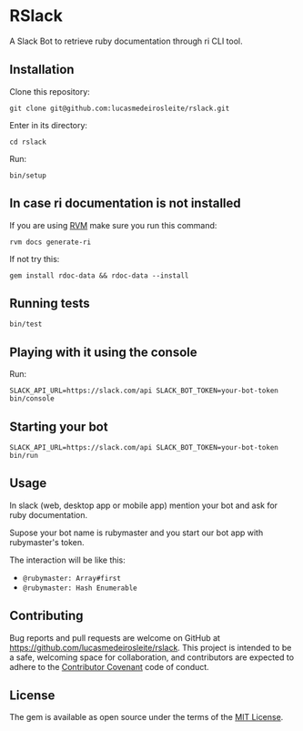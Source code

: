 # RSlack

A Slack Bot to retrieve ruby documentation through ri CLI tool.

## Installation

Clone this repository:

```git
git clone git@github.com:lucasmedeirosleite/rslack.git
```

Enter in its directory:

```
cd rslack
```

Run:

```
bin/setup
```

## In case ri documentation is not installed

If you are using [RVM](http://www.rvm.io) make sure you run this command:

```
rvm docs generate-ri
```

If not try this: 

```
gem install rdoc-data && rdoc-data --install
``` 

## Running tests

```
bin/test
```

## Playing with it using the console

Run:

```
SLACK_API_URL=https://slack.com/api SLACK_BOT_TOKEN=your-bot-token bin/console
```

## Starting your bot

```
SLACK_API_URL=https://slack.com/api SLACK_BOT_TOKEN=your-bot-token bin/run
```

## Usage

In slack (web, desktop app or mobile app) mention your bot and ask for ruby documentation.

Supose your bot name is rubymaster and you start our bot app with rubymaster's token.

The interaction will be like this:

* ```@rubymaster: Array#first```
* ```@rubymaster: Hash Enumerable```


## Contributing

Bug reports and pull requests are welcome on GitHub at https://github.com/lucasmedeirosleite/rslack. This project is intended to be a safe, welcoming space for collaboration, and contributors are expected to adhere to the [Contributor Covenant](http://contributor-covenant.org) code of conduct.


## License

The gem is available as open source under the terms of the [MIT License](http://opensource.org/licenses/MIT).

